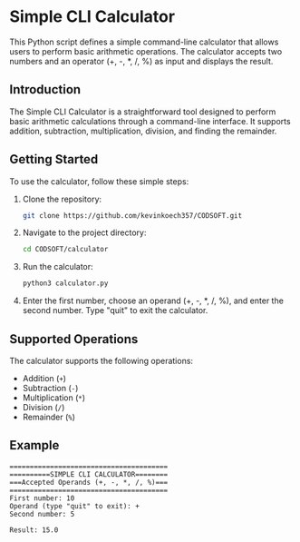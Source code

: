 # Simple CLI Calculator

This Python script defines a simple command-line calculator that allows users to perform basic arithmetic operations. The calculator accepts two numbers and an operator (+, -, *, /, %) as input and displays the result.

## Introduction

The Simple CLI Calculator is a straightforward tool designed to perform basic arithmetic calculations through a command-line interface. It supports addition, subtraction, multiplication, division, and finding the remainder.

## Getting Started

To use the calculator, follow these simple steps:

1. Clone the repository:

    ```bash
    git clone https://github.com/kevinkoech357/CODSOFT.git
    ```

2. Navigate to the project directory:

    ```bash
    cd CODSOFT/calculator
    ```

3. Run the calculator:

    ```bash
    python3 calculator.py
    ```

4. Enter the first number, choose an operand (+, -, *, /, %), and enter the second number. Type "quit" to exit the calculator.

## Supported Operations

The calculator supports the following operations:

- Addition (`+`)
- Subtraction (`-`)
- Multiplication (`*`)
- Division (`/`)
- Remainder (`%`)

## Example

```plaintext
=======================================
==========SIMPLE CLI CALCULATOR========
===Accepted Operands (+, -, *, /, %)===
=======================================
First number: 10
Operand (type "quit" to exit): +
Second number: 5

Result: 15.0
